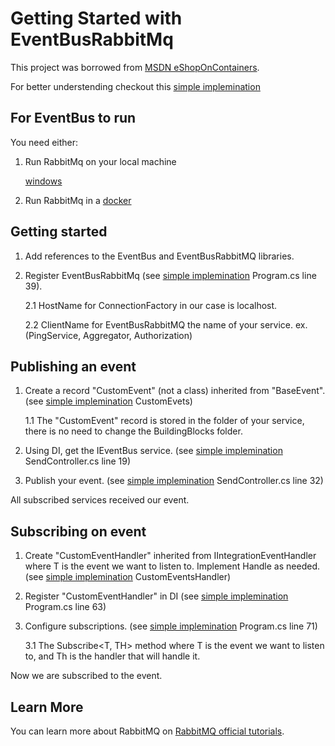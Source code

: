 # Getting Started with EventBusRabbitMq

This project was borrowed from [MSDN eShopOnContainers](https://github.com/dotnet-architecture/eShopOnContainers).

For better understending checkout this [simple implemination](https://github.com/Batiskaaaf/EventBusRabbitMQ/tree/main/Tests/EventBusTestProj)

## For EventBus to run

You need either: 

1. Run RabbitMq on your local machine

    [windows](https://community.chocolatey.org/packages/rabbitmq)

2. Run RabbitMq in a [docker](https://hub.docker.com/_/rabbitmq)

## Getting started

1. Add references to the EventBus and EventBusRabbitMQ libraries.

1. Register EventBusRabbitMq (see [simple implemination](https://github.com/Batiskaaaf/EventBusRabbitMQ/tree/main/Tests/EventBusTestProj) Program.cs line 39).

    2.1 HostName for ConnectionFactory in our case is localhost.
    
    2.2 ClientName for EventBusRabbitMQ the name of your service.
        ex. (PingService, Aggregator, Authorization)

## Publishing an event

1. Create a record "CustomEvent" (not a class) inherited from "BaseEvent". (see  [simple implemination](https://github.com/Batiskaaaf/EventBusRabbitMQ/tree/main/Tests/EventBusTestProj) CustomEvets)

    1.1 The "CustomEvent" record is stored in the folder of your service, there is no need to change the BuildingBlocks folder.

2. Using DI, get the IEventBus service. (see [simple implemination](https://github.com/Batiskaaaf/EventBusRabbitMQ/tree/main/Tests/EventBusTestProj) SendController.cs line 19)

3. Publish your event. (see [simple implemination](https://github.com/Batiskaaaf/EventBusRabbitMQ/tree/main/Tests/EventBusTestProj) SendController.cs line 32)

All subscribed services received our event.

## Subscribing on event

1. Create "CustomEventHandler<T>" inherited from IIntegrationEventHandler<T>
    where T is the event we want to listen to. Implement Handle as needed. (see [simple implemination](https://github.com/Batiskaaaf/EventBusRabbitMQ/tree/main/Tests/EventBusTestProj) CustomEventsHandler)

2. Register "CustomEventHandler" in DI (see [simple implemination](https://github.com/Batiskaaaf/EventBusRabbitMQ/tree/main/Tests/EventBusTestProj) Program.cs line 63)

3. Configure subscriptions. (see [simple implemination](https://github.com/Batiskaaaf/EventBusRabbitMQ/tree/main/Tests/EventBusTestProj) Program.cs line 71)

    3.1 The Subscribe<T, TH> method where T is the event we want to listen to, and Th is the handler that will handle it.

Now we are subscribed to the event.

## Learn More

You can learn more about RabbitMQ on [RabbitMQ official tutorials](https://www.rabbitmq.com/getstarted.html).
